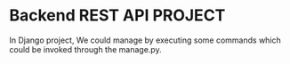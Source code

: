 # Backend REST API PROJECT

In Django project, We could manage by executing some commands which could be invoked through the manage.py.
